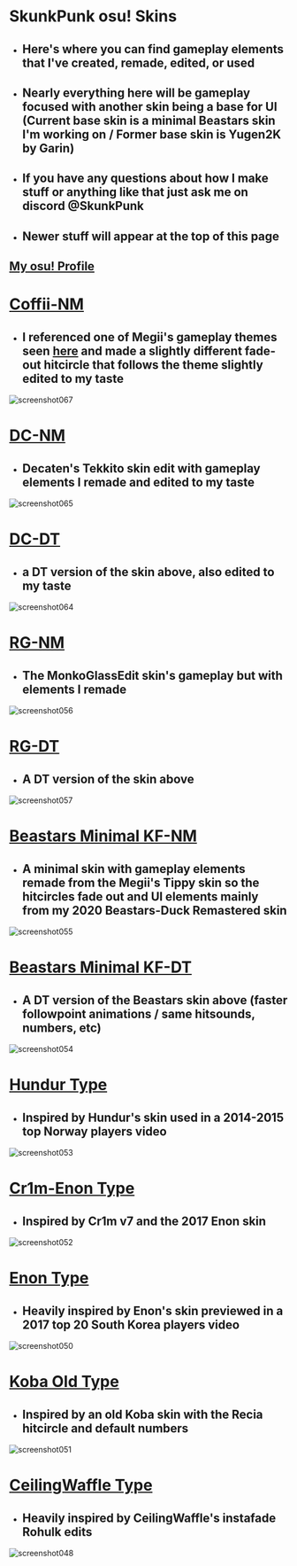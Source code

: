 # SkunkPunk osu! Skins
- ## Here's where you can find gameplay elements that I've created, remade, edited, or used
- ## Nearly everything here will be gameplay focused with another skin being a base for UI (Current base skin is a minimal Beastars skin I'm working on / Former base skin is Yugen2K by Garin)
- ## If you have any questions about how I make stuff or anything like that just ask me on discord @SkunkPunk
- ## Newer stuff will appear at the top of this page
<p align="center">

## [My osu! Profile](https://osu.ppy.sh/users/7969090)

# [Coffii-NM](https://drive.google.com/file/d/1xyNgMmi4i8Njn3EiwB02CLuTPdc04lpc/view?usp=sharing)
- ## I referenced one of Megii's gameplay themes seen [here](https://www.youtube.com/watch?v=KNo8qwvo_lM) and made a slightly different fade-out hitcircle that follows the theme slightly edited to my taste
![screenshot067](https://github.com/user-attachments/assets/b496fb52-5a38-4769-8876-f86ac7037281)


# [DC-NM](https://drive.google.com/file/d/1geugiPV-4JbvqHbovSHbXQigQ_0jYjMf/view?usp=sharing)
- ## Decaten's Tekkito skin edit with gameplay elements I remade and edited to my taste
![screenshot065](https://github.com/user-attachments/assets/ead708c9-379d-4c25-b44a-5bd09d1aafee)

# [DC-DT](https://drive.google.com/file/d/15X_mABTErK_vWJ5zBj3ZkAOkeunfi6BE/view?usp=sharing)
- ## a DT version of the skin above, also edited to my taste
![screenshot064](https://github.com/user-attachments/assets/d098065d-d1f0-4806-bbb8-8934d9f61e18)

# [RG-NM](https://drive.google.com/file/d/14KWztkaN--Na4y7IULGOv_7-uj0zm8H6/view?usp=sharing)
- ## The MonkoGlassEdit skin's gameplay but with elements I remade
![screenshot056](https://github.com/user-attachments/assets/9b52576e-5a5f-43ee-84e7-e6f69dee53e3)

# [RG-DT](https://drive.google.com/file/d/1-c25ts91zUi0gdnz-SpGeivVvNcSmdL_/view?usp=sharing)
- ## A DT version of the skin above
![screenshot057](https://github.com/user-attachments/assets/96c9abbc-c78a-4690-891f-76c50b71e8ad)

# [Beastars Minimal KF-NM](https://drive.google.com/file/d/15tXDFQjeflliqE2ijw22aFIGdGmatDkd/view?usp=sharing)
- ## A minimal skin with gameplay elements remade from the Megii's Tippy skin so the hitcircles fade out and UI elements mainly from my 2020 Beastars-Duck Remastered skin
![screenshot055](https://github.com/user-attachments/assets/7fef9337-cf83-4d87-b245-73c453535977)

# [Beastars Minimal KF-DT](https://drive.google.com/file/d/1XWoAk9QiujN3qOLnkAxWY73_c1L_bWJf/view?usp=sharing)
- ## A DT version of the Beastars skin above (faster followpoint animations / same hitsounds, numbers, etc)
![screenshot054](https://github.com/user-attachments/assets/a37907c7-501b-4c26-85b1-c08a4bc4808d)

  
# [Hundur Type](https://drive.google.com/file/d/1GslzeUmu1tRy20DNUEH7yhayKuauTgGV/view?usp=sharing)
- ## Inspired by Hundur's skin used in a 2014-2015 top Norway players video
![screenshot053](https://github.com/user-attachments/assets/c9d90d2f-ddd1-4a39-982b-7a17dc374a9d)

# [Cr1m-Enon Type](https://drive.google.com/file/d/1a8oLEEh4Yhm_s__dwq_WMn-q7Rt78pFv/view?usp=sharing)
- ## Inspired by Cr1m v7 and the 2017 Enon skin
 ![screenshot052](https://github.com/user-attachments/assets/19770b38-2e21-4f46-9bcb-9a6ed33bff85)

# [Enon Type](https://drive.google.com/file/d/1C2DLvlgP6GGEUrLcYmOAopRXfh8eNP30/view?usp=sharing)
- ## Heavily inspired by Enon's skin previewed in a 2017 top 20 South Korea players video
![screenshot050](https://github.com/user-attachments/assets/dd66d63d-d40c-461e-9a74-c6d0566b4cda)

# [Koba Old Type](https://drive.google.com/file/d/1mHe2U9OX1OHp1NIMG9n-dtO36z4wwNGE/view?usp=sharing)
- ## Inspired by an old Koba skin with the Recia hitcircle and default numbers
![screenshot051](https://github.com/user-attachments/assets/0beb784d-e5bc-41ab-a917-2843a6994b73)

# [CeilingWaffle Type](https://drive.google.com/file/d/1SsQ-CuZkEBgsosvYWQDhYcv-S5a8sUJV/view?usp=sharing) 
- ## Heavily inspired by CeilingWaffle's instafade Rohulk edits
![screenshot048](https://github.com/user-attachments/assets/47add5c9-ff6a-4595-be6b-97dec8e2a53e)
